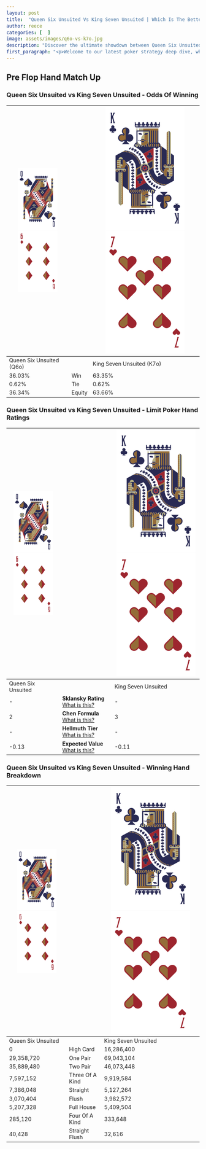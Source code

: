 ```yaml
---
layout: post
title:  "Queen Six Unsuited Vs King Seven Unsuited | Which Is The Better Hand In Poker? A Complete Guide"
author: reece
categories: [  ]
image: assets/images/q6o-vs-k7o.jpg
description: "Discover the ultimate showdown between Queen Six Unsuited and King Seven Unsuited in poker! Uncover the odds, strategies, and scenarios where one hand triumphs over the other. Get ready to up your poker game with this thrilling analysis."
first_paragraph: "<p>Welcome to our latest poker strategy deep dive, where we're pitting two distinct hands against each other in a high-stakes showdown: Queen Six Unsuited vs King Seven Unsuited.</p><p>In the dynamic world of poker, every decision counts, and knowing which hand holds the upper hand is key to your success at the table.</p><p>In this article, we'll dissect these two hands, explore the scenarios where one dominates the other, and equip you with the knowledge to make strategic choices that can tip the odds in your favor.</p><p>Get ready to unravel the intriguing dynamics of these poker hands and elevate your game to new heights.</p>"
---
```




[comment]: # (sp0)

## Pre Flop Hand Match Up

<div class="table hand-ratings" markdown="1"> 



### Queen Six Unsuited vs King Seven Unsuited - Odds Of Winning


    
| ![image info](assets/images/hand1/Q.png) ![image info](assets/images/hand1/6o.png) |  | ![image info](assets/images/hand2/K.png) ![image info](assets/images/hand2/7o.png) |
| -------- | -------- | -------- |
| Queen Six Unsuited (Q6o) |  | King Seven Unsuited (K7o) |
| 36.03% | Win | 63.35% |
| 0.62% | Tie | 0.62% |
| 36.34% | Equity | 63.66% |




[comment]: # (sp1)



### Queen Six Unsuited vs King Seven Unsuited - Limit Poker Hand Ratings


    
| ![image info](assets/images/hand1/Q.png) ![image info](assets/images/hand1/6o.png) |  | ![image info](assets/images/hand2/K.png) ![image info](assets/images/hand2/7o.png) |
| -------- | -------- | -------- |
| Queen Six Unsuited |  | King Seven Unsuited |
| - | **Sklansky Rating** [What is this?](/sklansky-rating-explained) | - |
| 2 | **Chen Formula** [What is this?](/chen-formula-explained) | 3 |
| - | **Hellmuth Tier** [What is this?](/Hellmuth-tier-explained) | - |
| -0.13 | **Expected Value** [What is this?](/expected-value-explained) | -0.11 |




[comment]: # (sp2)



### Queen Six Unsuited vs King Seven Unsuited - Winning Hand Breakdown


    
| ![image info](assets/images/hand1/Q.png) ![image info](assets/images/hand1/6o.png) |  | ![image info](assets/images/hand2/K.png) ![image info](assets/images/hand2/7o.png) |
| -------- | -------- | -------- |
| Queen Six Unsuited |  | King Seven Unsuited |
| 0 | High Card | 16,286,400 |
| 29,358,720 | One Pair | 69,043,104 |
| 35,889,480 | Two Pair | 46,073,448 |
| 7,597,152 | Three Of A Kind | 9,919,584 |
| 7,386,048 | Straight | 5,127,264 |
| 3,070,404 | Flush | 3,982,572 |
| 5,207,328 | Full House | 5,409,504 |
| 285,120 | Four Of A Kind | 333,648 |
| 40,428 | Straight Flush | 32,616 |




[comment]: # (sp3)



</div>

[comment]: # (sp4)



[comment]: # (sp5)


